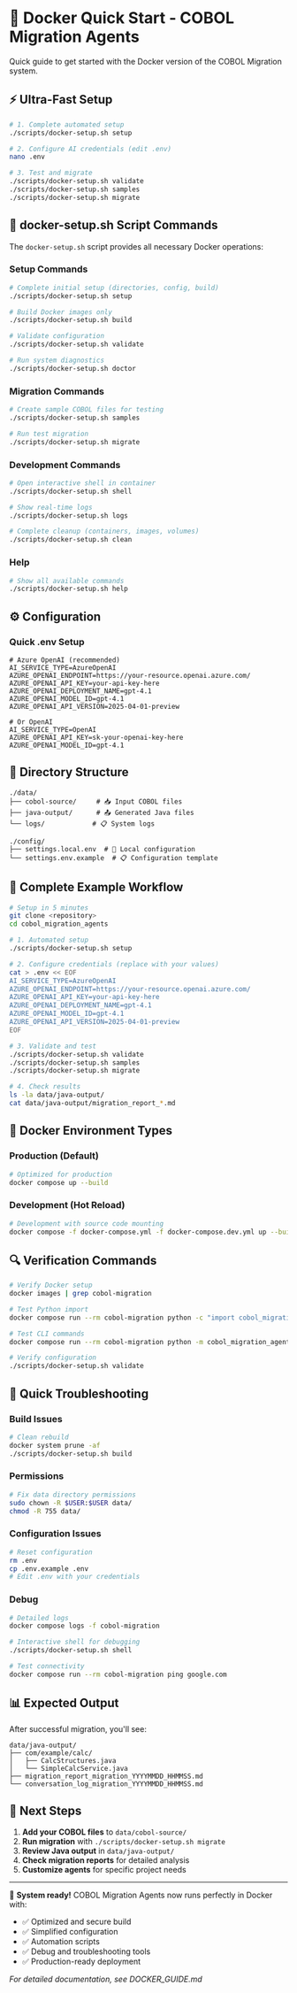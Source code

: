 # 🐳 Docker Quick Start - COBOL Migration Agents

Quick guide to get started with the Docker version of the COBOL Migration system.

## ⚡ Ultra-Fast Setup

```bash
# 1. Complete automated setup
./scripts/docker-setup.sh setup

# 2. Configure AI credentials (edit .env)
nano .env

# 3. Test and migrate
./scripts/docker-setup.sh validate
./scripts/docker-setup.sh samples
./scripts/docker-setup.sh migrate
```

## 🚀 docker-setup.sh Script Commands

The `docker-setup.sh` script provides all necessary Docker operations:

### Setup Commands

```bash
# Complete initial setup (directories, config, build)
./scripts/docker-setup.sh setup

# Build Docker images only
./scripts/docker-setup.sh build

# Validate configuration
./scripts/docker-setup.sh validate

# Run system diagnostics
./scripts/docker-setup.sh doctor
```

### Migration Commands

```bash
# Create sample COBOL files for testing
./scripts/docker-setup.sh samples

# Run test migration
./scripts/docker-setup.sh migrate
```

### Development Commands

```bash
# Open interactive shell in container
./scripts/docker-setup.sh shell

# Show real-time logs
./scripts/docker-setup.sh logs

# Complete cleanup (containers, images, volumes)
./scripts/docker-setup.sh clean
```

### Help

```bash
# Show all available commands
./scripts/docker-setup.sh help
```

## ⚙️ Configuration

### Quick .env Setup

```env
# Azure OpenAI (recommended)
AI_SERVICE_TYPE=AzureOpenAI
AZURE_OPENAI_ENDPOINT=https://your-resource.openai.azure.com/
AZURE_OPENAI_API_KEY=your-api-key-here
AZURE_OPENAI_DEPLOYMENT_NAME=gpt-4.1
AZURE_OPENAI_MODEL_ID=gpt-4.1
AZURE_OPENAI_API_VERSION=2025-04-01-preview

# Or OpenAI
AI_SERVICE_TYPE=OpenAI
AZURE_OPENAI_API_KEY=sk-your-openai-key-here
AZURE_OPENAI_MODEL_ID=gpt-4.1
```

## 📂 Directory Structure

```
./data/
├── cobol-source/     # 📥 Input COBOL files
├── java-output/      # 📤 Generated Java files
└── logs/            # 📋 System logs

./config/
├── settings.local.env  # 🔧 Local configuration
└── settings.env.example  # 📋 Configuration template
```

## 🎯 Complete Example Workflow

```bash
# Setup in 5 minutes
git clone <repository>
cd cobol_migration_agents

# 1. Automated setup
./scripts/docker-setup.sh setup

# 2. Configure credentials (replace with your values)
cat > .env << EOF
AI_SERVICE_TYPE=AzureOpenAI
AZURE_OPENAI_ENDPOINT=https://your-resource.openai.azure.com/
AZURE_OPENAI_API_KEY=your-api-key-here
AZURE_OPENAI_DEPLOYMENT_NAME=gpt-4.1
AZURE_OPENAI_MODEL_ID=gpt-4.1
AZURE_OPENAI_API_VERSION=2025-04-01-preview
EOF

# 3. Validate and test
./scripts/docker-setup.sh validate
./scripts/docker-setup.sh samples
./scripts/docker-setup.sh migrate

# 4. Check results
ls -la data/java-output/
cat data/java-output/migration_report_*.md
```

## 🐳 Docker Environment Types

### Production (Default)
```bash
# Optimized for production
docker compose up --build
```

### Development (Hot Reload)
```bash
# Development with source code mounting
docker compose -f docker-compose.yml -f docker-compose.dev.yml up --build
```

## 🔍 Verification Commands

```bash
# Verify Docker setup
docker images | grep cobol-migration

# Test Python import
docker compose run --rm cobol-migration python -c "import cobol_migration_agents; print('OK')"

# Test CLI commands
docker compose run --rm cobol-migration python -m cobol_migration_agents.cli --help

# Verify configuration
./scripts/docker-setup.sh validate
```

## 🛟 Quick Troubleshooting

### Build Issues
```bash
# Clean rebuild
docker system prune -af
./scripts/docker-setup.sh build
```

### Permissions
```bash
# Fix data directory permissions
sudo chown -R $USER:$USER data/
chmod -R 755 data/
```

### Configuration Issues
```bash
# Reset configuration
rm .env
cp .env.example .env
# Edit .env with your credentials
```

### Debug
```bash
# Detailed logs
docker compose logs -f cobol-migration

# Interactive shell for debugging
./scripts/docker-setup.sh shell

# Test connectivity
docker compose run --rm cobol-migration ping google.com
```

## 📊 Expected Output

After successful migration, you'll see:

```
data/java-output/
├── com/example/calc/
│   ├── CalcStructures.java
│   └── SimpleCalcService.java
├── migration_report_migration_YYYYMMDD_HHMMSS.md
└── conversation_log_migration_YYYYMMDD_HHMMSS.md
```

## 🚀 Next Steps

1. **Add your COBOL files** to `data/cobol-source/`
2. **Run migration** with `./scripts/docker-setup.sh migrate`
3. **Review Java output** in `data/java-output/`
4. **Check migration reports** for detailed analysis
5. **Customize agents** for specific project needs

---

🎉 **System ready!** COBOL Migration Agents now runs perfectly in Docker with:

- ✅ Optimized and secure build
- ✅ Simplified configuration
- ✅ Automation scripts
- ✅ Debug and troubleshooting tools
- ✅ Production-ready deployment

*For detailed documentation, see DOCKER_GUIDE.md*